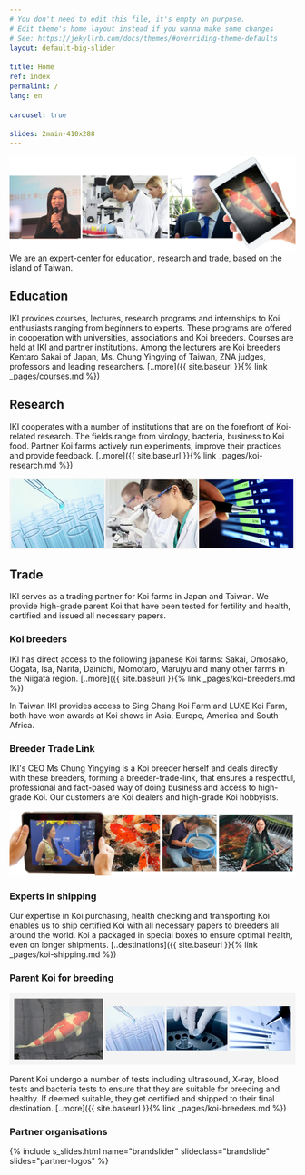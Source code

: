 ```yaml
---
# You don't need to edit this file, it's empty on purpose.
# Edit theme's home layout instead if you wanna make some changes
# See: https://jekyllrb.com/docs/themes/#overriding-theme-defaults
layout: default-big-slider

title: Home
ref: index
permalink: /
lang: en

carousel: true

slides: 2main-410x288
---
```


![home-page-header-sakai-yy-tablet2-8](/images/main/home-page-header-sakai-yy-tablet2-8.jpg)
We are an expert-center for education, research and trade, based on the island of Taiwan.


## Education

IKI provides courses, lectures, research programs and internships to Koi enthusiasts ranging from beginners to experts. These programs are offered in cooperation with universities, associations and Koi breeders. Courses are held at IKI and partner institutions. Among the lecturers are Koi breeders Kentaro Sakai of Japan, Ms. Chung Yingying of Taiwan, ZNA judges, professors and leading researchers. [..more]({{ site.baseurl }}{% link _pages/courses.md %})

## Research

IKI cooperates with a number of institutions that are on the forefront of Koi-related research. The fields range from virology, bacteria, business to Koi food. Partner Koi farms actively run experiments, improve their practices and provide feedback. [..more]({{ site.baseurl }}{% link _pages/koi-research.md %})

![home-page-researchers10-960x240](/images/main/home-page-researchers10-960x240.jpg)

## Trade

IKI serves as a trading partner for Koi farms in Japan and Taiwan. We provide high-grade parent Koi that have been tested for fertility and health, certified and issued all necessary papers.

### Koi breeders

IKI has direct access to the following japanese Koi farms:
Sakai, Omosako, Oogata, Isa, Narita, Dainichi, Momotaro, Marujyu and many other farms in the Niigata region. [..more]({{ site.baseurl }}{% link _pages/koi-breeders.md %})

In Taiwan IKI provides access to Sing Chang Koi Farm and LUXE Koi Farm, both have won awards at Koi shows in Asia, Europe, America and South Africa.

### Breeder Trade Link

IKI's CEO Ms Chung Yingying is a Koi breeder herself and deals directly with these breeders, forming a breeder-trade-link, that ensures a respectful, professional and fact-based way of doing business and access to high-grade Koi. Our customers are Koi dealers and high-grade Koi hobbyists.

![home-page-breeders1-1300x300](/images/main/home-page-breeders1-1300x3001.jpg)


### Experts in shipping

Our expertise in Koi purchasing, health checking and transporting Koi enables us to ship certified Koi with all necessary papers to breeders all around the world. Koi a packaged in special boxes to ensure optimal health, even on longer shipments. [..destinations]({{ site.baseurl }}{% link _pages/koi-shipping.md %})


### Parent Koi for breeding

![home-page-fertility4-960x240](/images/main/home-page-fertility4-960x2401.jpg)

Parent Koi undergo a number of tests including ultrasound, X-ray, blood tests and bacteria tests to ensure that they are suitable for breeding and healthy. If deemed suitable, they get certified and shipped to their final destination. [..more]({{ site.baseurl }}{% link _pages/koi-breeders.md %})

### Partner organisations

{% include s_slides.html name="brandslider" slideclass="brandslide" slides="partner-logos" %}
